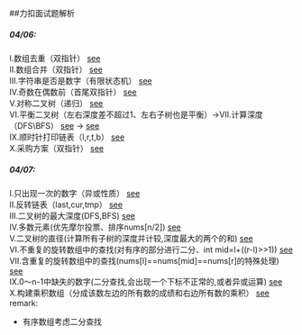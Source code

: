 ##力扣面试题解析
##### 04/06:
Ⅰ.数组去重（双指针）  [see](/src/main/java/cn/edu/xmu/leetcode/clockIn/Main1.java) \
Ⅱ.数组合并（双指针）  [see](/src/main/java/cn/edu/xmu/leetcode/clockIn/Main2.java) \
Ⅲ.字符串是否是数字（有限状态机）   [see](/src/main/java/cn/edu/xmu/leetcode/sword/Main20.java) \
Ⅳ.奇数在偶数前（首尾双指针）     [see](/src/main/java/cn/edu/xmu/leetcode/sword/Main21.java) \
Ⅴ.对称二叉树（递归）     [see](/src/main/java/cn/edu/xmu/leetcode/sword/Main28.java) \
Ⅵ.平衡二叉树（左右深度差不超过1、左右子树也是平衡）->Ⅶ.计算深度（DFS\BFS）     [see](/src/main/java/cn/edu/xmu/leetcode/sword/Main55_2.java) -> [see](/src/main/java/cn/edu/xmu/leetcode/sword/Main55_1.java) \
Ⅸ.顺时针打印链表（l,r,t,b）    [see](/src/main/java/cn/edu/xmu/leetcode/sword/Main29.java) \
Ⅹ.采购方案（双指针）     [see](/src/main/java/cn/edu/xmu/leetcode/person/Main0.java) 
##### 04/07:
Ⅰ.只出现一次的数字（异或性质）  [see](/src/main/java/cn/edu/xmu/leetcode/hot/Main136.java) \
Ⅱ.反转链表（last,cur,tmp）  [see](/src/main/java/cn/edu/xmu/leetcode/hot/Main206.java) \
Ⅲ.二叉树的最大深度(DFS,BFS)  [see](/src/main/java/cn/edu/xmu/leetcode/hot/Main104.java) \
Ⅳ.多数元素(优先摩尔投票、排序nums[n/2])  [see](/src/main/java/cn/edu/xmu/leetcode/hot/Main169.java) \
Ⅴ.二叉树的直径(计算所有子树的深度并计较,深度最大的两个的和)  [see](/src/main/java/cn/edu/xmu/leetcode/hot/Main543.java) \
Ⅵ.不重复的旋转数组中的查找(对有序的部分进行二分、int mid=l+((r-l)>>1))  [see](/src/main/java/cn/edu/xmu/leetcode/clockIn/Main4.java)\
Ⅶ.含重复的旋转数组中的查找(nums[l]==nums[mid]==nums[r]的特殊处理)  [see](/src/main/java/cn/edu/xmu/leetcode/clockIn/Main3.java) \
Ⅸ.0～n-1中缺失的数字(二分查找,会出现一个下标不正常的,或者异或运算)  [see](/src/main/java/cn/edu/xmu/leetcode/sword/Main53.java) \
Ⅹ.构建乘积数组（分成该数左边的所有数的成绩和右边所有数的乘积） [see](/src/main/java/cn/edu/xmu/leetcode/sword/Main66.java) \
remark:
- 有序数组考虑二分查找
